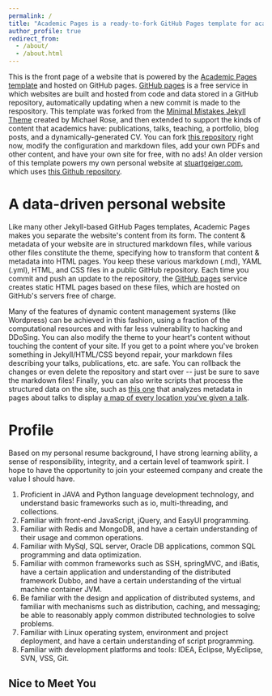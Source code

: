 ```yaml
---
permalink: /
title: "Academic Pages is a ready-to-fork GitHub Pages template for academic personal websites"
author_profile: true
redirect_from: 
  - /about/
  - /about.html
---
```


This is the front page of a website that is powered by the [Academic Pages template](https://github.com/academicpages/academicpages.github.io) and hosted on GitHub pages. [GitHub pages](https://pages.github.com) is a free service in which websites are built and hosted from code and data stored in a GitHub repository, automatically updating when a new commit is made to the respository. This template was forked from the [Minimal Mistakes Jekyll Theme](https://mmistakes.github.io/minimal-mistakes/) created by Michael Rose, and then extended to support the kinds of content that academics have: publications, talks, teaching, a portfolio, blog posts, and a dynamically-generated CV. You can fork [this repository](https://github.com/academicpages/academicpages.github.io) right now, modify the configuration and markdown files, add your own PDFs and other content, and have your own site for free, with no ads! An older version of this template powers my own personal website at [stuartgeiger.com](http://stuartgeiger.com), which uses [this Github repository](https://github.com/staeiou/staeiou.github.io).

A data-driven personal website
======
Like many other Jekyll-based GitHub Pages templates, Academic Pages makes you separate the website's content from its form. The content & metadata of your website are in structured markdown files, while various other files constitute the theme, specifying how to transform that content & metadata into HTML pages. You keep these various markdown (.md), YAML (.yml), HTML, and CSS files in a public GitHub repository. Each time you commit and push an update to the repository, the [GitHub pages](https://pages.github.com/) service creates static HTML pages based on these files, which are hosted on GitHub's servers free of charge.

Many of the features of dynamic content management systems (like Wordpress) can be achieved in this fashion, using a fraction of the computational resources and with far less vulnerability to hacking and DDoSing. You can also modify the theme to your heart's content without touching the content of your site. If you get to a point where you've broken something in Jekyll/HTML/CSS beyond repair, your markdown files describing your talks, publications, etc. are safe. You can rollback the changes or even delete the repository and start over -- just be sure to save the markdown files! Finally, you can also write scripts that process the structured data on the site, such as [this one](https://github.com/academicpages/academicpages.github.io/blob/master/talkmap.ipynb) that analyzes metadata in pages about talks to display [a map of every location you've given a talk](https://academicpages.github.io/talkmap.html).

Profile
======
Based on my personal resume background, I have strong learning ability, a sense of responsibility, integrity, and a certain level of teamwork spirit. I hope to have the opportunity to join your esteemed company and create the value I should have. 
1. Proficient in JAVA and Python language development technology, and understand basic frameworks such as io, multi-threading, and collections.
1. Familiar with front-end JavaScript, jQuery, and EasyUI programming.
1. Familiar with Redis and MongoDB, and have a certain understanding of their usage and common operations.
1. Familiar with MySql, SQL server, Oracle DB applications, common SQL programming and data optimization.
1. Familiar with common frameworks such as SSH, springMVC, and iBatis, have a certain application and understanding of the distributed framework Dubbo, and have a certain understanding of the virtual machine container JVM.
1. Be familiar with the design and application of distributed systems, and familiar with mechanisms such as distribution, caching, and messaging; be able to reasonably apply common distributed technologies to solve problems.
1. Familiar with Linux operating system, environment and project deployment, and have a certain understanding of script programming.
1. Familiar with development platforms and tools: IDEA, Eclipse, MyEclipse, SVN, VSS, Git.


Nice to Meet You
------
